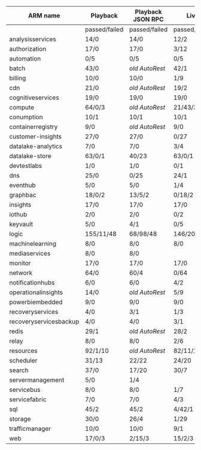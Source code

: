 |ARM name              |Playback     |Playback JSON RPC|Live         |Live JSON RPC |PS Live      |
|----------------------|-------------|-----------------|-------------|--------------|-------------|
|                      |passed/failed|passed/failed    |passed/failed|passed/failed |passed/failed|
|analysisservices      |14/0         |14/0             |12/2         |              |4/4          |
|authorization         |17/0         |17/0             |3/12         |3/12          |             |
|automation            |0/5          |0/5              |0/5          |              |62/3         |
|batch                 |43/0         |_old AutoRest_   |42/1         |              |150/32       |
|billing               |10/0         |10/0             |1/9          |              |0/10         |
|cdn                   |21/0         |_old AutoRest_   |19/2         |              |1/18         |
|cognitiveservices     |19/0         |19/0             |19/0         |              |1/11         |
|compute               |64/0/3       |_old AutoRest_   |21/43/3      |_old AutoRest_|             |
|conumption            |10/1         |10/1             |10/1         |              |3/6          |
|containerregistry     |9/0          |_old AutoRest_   |9/0          |_old AutoRest_|1/2          |
|customer-insights     |27/0         |27/0             |0/27         |0/27          |             |
|datalake-analytics    |7/0          |7/0              |3/4          |              |0/18         |
|datalake-store        |63/0/1       |40/23            |63/0/1       |32/31         |14/0         |
|devtestlabs           |1/0          |1/0              |0/1          |              |0/5          |
|dns                   |25/0         |0/25             |24/1         |              |1/42         |
|eventhub              |5/0          |5/0              |1/4          |0/5           |1/4          |
|graphbac              |18/0/2       |13/5/2           |0/18/2       |0/18/2        |             |
|insights              |17/0         |17/0             |17/0         |              |32/34        |
|iothub                |2/0          |2/0              |0/2          |0/2           |0/1          |
|keyvault              |5/0          |4/1              |0/5          |              |17/10        |
|logic                 |155/11/48    |68/98/48         |146/20/48    |14/152/48     |45/19        |
|machinelearning       |8/0          |8/0              |8/0          |              |0/8          |
|mediaservices         |8/0          |8/0              |             |_old commit_  |1/1          |
|monitor               |17/0         |17/0             |17/0         |              |             |
|network               |64/0         |60/4             |0/64         |              |1/62         |
|notificationhubs      |6/0          |6/0              |4/2          |              |1/3          |
|operationalinsights   |14/0         |_old AutoRest_   |5/9          |              |1/12         |
|powerbiembedded       |9/0          |9/0              |9/0          |              |8/0          |
|recoveryservices      |4/0          |3/1              |1/3          |              |0/1          |
|recoveryservicesbackup|4/0          |4/0              |3/1          |              |0/25         |
|redis                 |29/1         |_old AutoRest_   |28/2         |_old AutoRest_|9/3          |
|relay                 |8/0          |8/0              |2/6          |              |1/5          |
|resources             |92/1/10      |_old AutoRest_   |82/11/10     |              |59/80        |
|scheduler             |31/13        |22/22            |24/20        |              |8/0          |
|search                |37/0         |17/20            |30/7         |              |             |
|servermanagement      |5/0          |1/4              |             |              |0/3          |
|servicebus            |8/0          |8/0              |1/7          |              |1/6          |
|servicefabric         |7/0          |7/0              |4/3          |              |0/10         |
|sql                   |45/2         |45/2             |4/42/1       |0/46          |45/144       |
|storage               |30/0         |26/4             |1/29         |              |9/3          |
|trafficmanager        |10/0         |10/0             |9/1          |              |4/41         |
|web                   |17/0/3       |2/15/3           |15/2/3       |              |0/40         |
